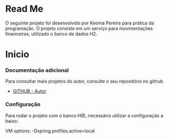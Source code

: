 # Read Me
O seguinte projeto foi desenvolvido por Keoma Pereira para prática da programação. O projeto consiste em um serviço para movimentações financeiras, utilizado o banco de dados H2.

# Inicio

### Documentação adicional
Para consultar mais projetos do autor, consulte o seu repositório no github.

* [GITHUB - Autor](https://github.com/KeomaPereira)

### Configuração
Para rodar o projeto com o banco H@, necessário utilizar a configuração a baixo:

VM options: -Dspring.profiles.active=local



